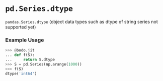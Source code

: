 # `pd.Series.dtype`

`pandas.Series.dtype` (object data
types such as dtype of string series not supported yet)

### Example Usage

```py
>>> @bodo.jit
... def f(S):
...     return S.dtype
>>> S = pd.Series(np.arange(1000))
>>> f(S)
dtype('int64')
```
